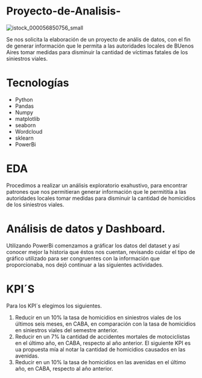 # Proyecto-de-Analisis-
![istock_000056850756_small](https://github.com/Pedrogfv/Proyecto-de-An-lisis-/assets/143367448/00de0cde-3149-4a82-b458-9effca39e4a0)

Se nos solicita la elaboración de un proyecto de anális de datos, con el fin de generar información que le permita a las autoridades locales de BUenos Aires tomar medidas para disminuir la cantidad de víctimas fatales de los siniestros viales.

# Tecnologías
- Python
- Pandas
- Numpy
- matplotlib
- seaborn
- Wordcloud
- sklearn
- PowerBi

# EDA
Procedimos a realizar un análisis exploratorio exahustivo, para encontrar patrones que nos permitieran generar información que le permititía a las autoridades locales tomar medidas para disminuir la cantidad de homicidios de los siniestros viales. 
# Análisis de datos y Dashboard.
Utilizando PowerBi comenzamos a gráficar los datos del dataset y así conocer mejor la historia que éstos nos cuentan, revisando cuidar el tipo de gráfico utilizado para ser congruentes con la información que proporcionaba, nos dejó continuar a las siguientes actividades.

# KPI´S
Para los KPI´s elegimos los siguientes.
1. Reducir en un 10% la tasa de homicidios en siniestros viales de los últimos seis meses, en CABA, en comparación con la tasa de homicidios en siniestros viales del semestre anterior.
2. Reducir en un 7% la cantidad de accidentes mortales de motociclistas en el último año, en CABA, respecto al año anterior.
El siguiente KPI es ua propuesta mía al notar la cantidad de homicidios causados en las avenidas.
3. Reducir en un 10% la tasa de homicidios en las avenidas en el último año, en CABA, respecto al año anterior.
